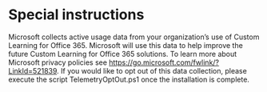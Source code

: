 # Special instructions

Microsoft collects active usage data from your organization’s use of Custom Learning for Office 365. Microsoft will use this data to help improve the future Custom Learning for Office 365 solutions. To learn more about Microsoft privacy policies see https://go.microsoft.com/fwlink/?LinkId=521839. If you would like to opt out of this data collection, please execute the script TelemetryOptOut.ps1 once the installation is complete. 